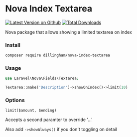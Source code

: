 # Nova Index Textarea

[![Latest Version on Github](https://img.shields.io/github/release/dillingham/nova-index-textarea.svg?style=flat-square)](https://packagist.org/packages/dillingham/nova-index-textarea)
[![Total Downloads](https://img.shields.io/packagist/dt/dillingham/nova-index-textarea.svg?style=flat-square)](https://packagist.org/packages/dillingham/nova-index-textarea)

Nova package that allows showing a limited textarea on index

### Install

```bash
composer require dillingham/nova-index-textarea
```

### Usage

```php
use Laravel\Nova\Fields\Textarea;
```
```php
Textarea::make('Description')->showOnIndex()->limit(10)
```

### Options

`limit($amount, $ending)` 

Accepts a second paramter to override '...'

Also add `->showAlways()` if you don't toggling on detail
